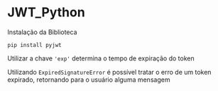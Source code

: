 # JWT_Python

Instalação da Biblioteca
```
pip install pyjwt
```

Utilizar a chave `'exp'` determina o tempo de expiração do token

Utilizando `ExpiredSignatureError` é possível tratar o erro de um token expirado, retornando para o usuário alguma mensagem
